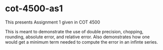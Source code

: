 # cot-4500-as1
This presents Assignment 1 given in COT 4500

This is meant to demonstrate the use of double precision, chopping, rounding, absolute error, and relative error.
Also demonstrates how one would get a minimum term needed to compute the error in an infinte series.
